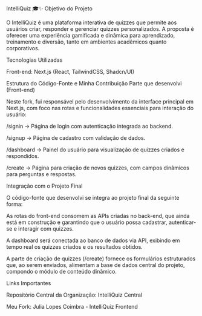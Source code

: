 IntelliQuiz 🎓✨
Objetivo do Projeto

O IntelliQuiz é uma plataforma interativa de quizzes que permite aos usuários criar, responder e gerenciar quizzes personalizados. A proposta é oferecer uma experiência gamificada e dinâmica para aprendizado, treinamento e diversão, tanto em ambientes acadêmicos quanto corporativos.

Tecnologias Utilizadas

Front-end: Next.js (React, TailwindCSS, Shadcn/UI)

Estrutura do Código-Fonte e Minha Contribuição
Parte que desenvolvi (Front-end)

Neste fork, fui responsável pelo desenvolvimento da interface principal em Next.js, com foco nas rotas e funcionalidades essenciais para interação do usuário:

/signin → Página de login com autenticação integrada ao backend.

/signup → Página de cadastro com validação de dados.

/dashboard → Painel do usuário para visualização de quizzes criados e respondidos.

/create → Página para criação de novos quizzes, com campos dinâmicos para perguntas e respostas.

Integração com o Projeto Final

O código-fonte que desenvolvi se integra ao projeto final da seguinte forma:

As rotas do front-end consomem as APIs criadas no back-end, que ainda está em construção e garantindo que o usuário possa cadastrar, autenticar-se e interagir com quizzes.

A dashboard será conectada ao banco de dados via API, exibindo em tempo real os quizzes criados e os resultados obtidos.

A parte de criação de quizzes (/create) fornece os formulários estruturados que, ao serem enviados, alimentam a base de dados central do projeto, compondo o módulo de conteúdo dinâmico.

Links Importantes

Repositório Central da Organização: IntelliQuiz Central

Meu Fork: Julia Lopes Coimbra - IntelliQuiz Frontend

